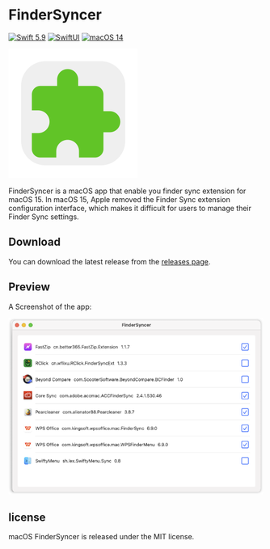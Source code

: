 # FinderSyncer

[![Swift 5.9](https://img.shields.io/badge/Swift-5.9-ED523F.svg?style=flat)](https://swift.org/)
[![SwiftUI](https://img.shields.io/badge/SwiftUI-✓-orange)](https://developer.apple.com/xcode/swiftui/)
[![macOS 14](https://img.shields.io/badge/macOS14-Compatible-green)](https://www.apple.com/macos/monterey/)


![](./FinderSyncer/Assets.xcassets/AppIcon.appiconset/icon_256x256.png)

FinderSyncer is a macOS app that enable you finder sync extension for macOS 15. In macOS 15, Apple removed the Finder Sync extension configuration interface, which makes it difficult for users to manage their Finder Sync settings. 



## Download

You can download the latest release from the [releases page](https://github.com/wflixu/FinderSyncer/releases).

## Preview

A Screenshot of the app:

![](./images/preview.png)

## license

macOS FinderSyncer is released under the MIT license.
